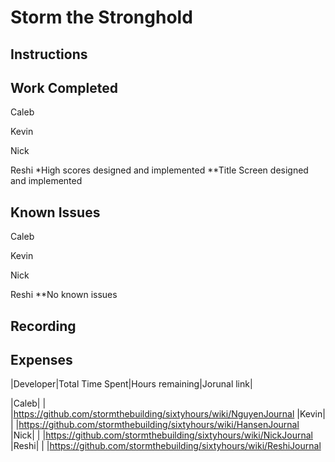 # Storm the Stronghold
## Instructions

## Work Completed
Caleb

Kevin

Nick

Reshi
*High scores designed and implemented
**Title Screen designed and implemented

## Known Issues
Caleb

Kevin

Nick

Reshi
**No known issues
## Recording

## Expenses

|Developer|Total Time Spent|Hours remaining|Jorunal link|

|Caleb| | |https://github.com/stormthebuilding/sixtyhours/wiki/NguyenJournal
|Kevin| | |https://github.com/stormthebuilding/sixtyhours/wiki/HansenJournal
|Nick| | |https://github.com/stormthebuilding/sixtyhours/wiki/NickJournal
|Reshi| | |https://github.com/stormthebuilding/sixtyhours/wiki/ReshiJournal
